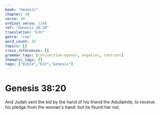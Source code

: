 ```yaml
---
book: "Genesis"
chapter: 38
verse: 20
ordinal_verse: 1140
ref: "Genesis 38:20"
translation: "KJV"
genre: "Law"
word_count: 26
topics: []
cross_references: []
grammar_tags: [conjunctive-opener, negation, contrast]
thematic_tags: []
tags: ["Bible","KJV","Genesis"]
---
```


# Genesis 38:20

And Judah sent the kid by the hand of his friend the Adullamite, to receive his pledge from the woman's hand: but he found her not.
